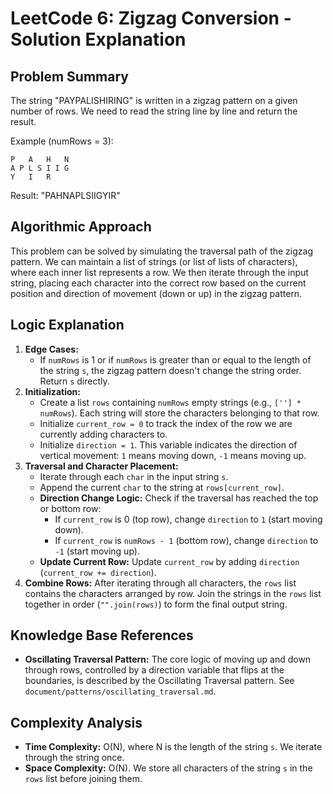 # LeetCode 6: Zigzag Conversion - Solution Explanation

## Problem Summary

The string "PAYPALISHIRING" is written in a zigzag pattern on a given number of rows. We need to read the string line by line and return the result.

Example (numRows = 3):
```
P   A   H   N
A P L S I I G
Y   I   R
```
Result: "PAHNAPLSIIGYIR"

## Algorithmic Approach

This problem can be solved by simulating the traversal path of the zigzag pattern. We can maintain a list of strings (or list of lists of characters), where each inner list represents a row. We then iterate through the input string, placing each character into the correct row based on the current position and direction of movement (down or up) in the zigzag pattern.

## Logic Explanation

1.  **Edge Cases:**
    *   If `numRows` is 1 or if `numRows` is greater than or equal to the length of the string `s`, the zigzag pattern doesn't change the string order. Return `s` directly.
2.  **Initialization:**
    *   Create a list `rows` containing `numRows` empty strings (e.g., `[''] * numRows`). Each string will store the characters belonging to that row.
    *   Initialize `current_row = 0` to track the index of the row we are currently adding characters to.
    *   Initialize `direction = 1`. This variable indicates the direction of vertical movement: `1` means moving down, `-1` means moving up.
3.  **Traversal and Character Placement:**
    *   Iterate through each `char` in the input string `s`.
    *   Append the current `char` to the string at `rows[current_row]`.
    *   **Direction Change Logic:** Check if the traversal has reached the top or bottom row:
        *   If `current_row` is 0 (top row), change `direction` to `1` (start moving down).
        *   If `current_row` is `numRows - 1` (bottom row), change `direction` to `-1` (start moving up).
    *   **Update Current Row:** Update `current_row` by adding `direction` (`current_row += direction`).
4.  **Combine Rows:** After iterating through all characters, the `rows` list contains the characters arranged by row. Join the strings in the `rows` list together in order (`"".join(rows)`) to form the final output string.

## Knowledge Base References

*   **Oscillating Traversal Pattern:** The core logic of moving up and down through rows, controlled by a direction variable that flips at the boundaries, is described by the Oscillating Traversal pattern. See `document/patterns/oscillating_traversal.md`.

## Complexity Analysis

*   **Time Complexity:** O(N), where N is the length of the string `s`. We iterate through the string once.
*   **Space Complexity:** O(N). We store all characters of the string `s` in the `rows` list before joining them. 